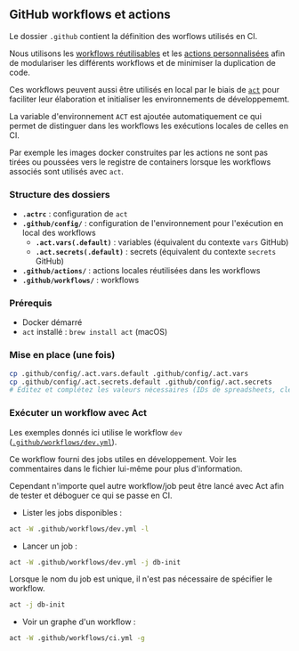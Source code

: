 ## GitHub workflows et actions

Le dossier `.github` contient la définition des worflows utilisés en CI.

Nous utilisons les [workflows réutilisables](https://docs.github.com/en/actions/concepts/workflows-and-actions/reusable-workflows#about-reusable-workflows) et les [actions personnalisées](https://docs.github.com/en/actions/concepts/workflows-and-actions/custom-actions) afin de modulariser les différents workflows et de minimiser la duplication de code.

Ces workflows peuvent aussi être utilisés en local par le biais de [`act`](https://nektosact.com/) pour faciliter leur élaboration et initialiser les environnements de développememt.

La variable d'environnement `ACT` est ajoutée automatiquement ce qui permet de distinguer dans les workflows les exécutions locales de celles en CI.

Par exemple les images docker construites par les actions ne sont pas tirées ou poussées vers le registre de containers lorsque les workflows associés sont utilisés avec `act`.

### Structure des dossiers

- **`.actrc`** : configuration de `act`
- **`.github/config/`** : configuration de l'environnement pour l'exécution en local des workflows
  - **`.act.vars(.default)`** : variables (équivalent du contexte `vars` GitHub)
  - **`.act.secrets(.default)`** : secrets (équivalent du contexte `secrets` GitHub)
- **`.github/actions/`** : actions locales réutilisées dans les workflows
- **`.github/workflows/`** : workflows

### Prérequis

- Docker démarré
- `act` installé : `brew install act` (macOS)

### Mise en place (une fois)

```sh
cp .github/config/.act.vars.default .github/config/.act.vars
cp .github/config/.act.secrets.default .github/config/.act.secrets
# Éditez et complétez les valeurs nécessaires (IDs de spreadsheets, clés API…)
```

### Exécuter un workflow avec Act

Les exemples donnés ici utilise le workflow `dev` ([`.github/workflows/dev.yml`](./workflows/dev.yml)).

Ce workflow fourni des jobs utiles en développement. Voir les commentaires dans le fichier lui-même pour plus d'information.

Cependant n'importe quel autre workflow/job peut être lancé avec Act afin de tester et déboguer ce qui se passe en CI.

- Lister les jobs disponibles :

```sh
act -W .github/workflows/dev.yml -l
```

- Lancer un job :

```sh
act -W .github/workflows/dev.yml -j db-init
```

Lorsque le nom du job est unique, il n'est pas nécessaire de spécifier le workflow.

```sh
act -j db-init
```

- Voir un graphe d'un workflow :

```sh
act -W .github/workflows/ci.yml -g
```
